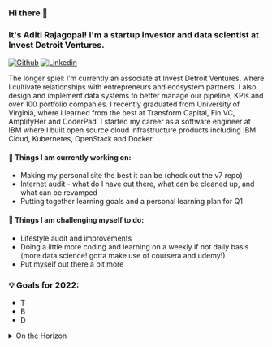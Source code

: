 ### Hi there 👋 
### It's Aditi Rajagopal! I'm a startup investor and data scientist at Invest Detroit Ventures.

[![Github](https://img.shields.io/badge/-Github-000?style=flat&logo=Github&logoColor=white)](https://github.com/aditirajagopal)
[![Linkedin](https://img.shields.io/badge/-LinkedIn-blue?style=flat&logo=Linkedin&logoColor=white)](https://www.linkedin.com/in/aditirajagopal/)


The longer spiel: I’m currently an associate at Invest Detroit Ventures, where I cultivate relationships with entrepreneurs and ecosystem partners. I also design and implement data systems to better manage our pipeline, KPIs and over 100 portfolio companies. I recently graduated from University of Virginia, where I learned from the best at Transform Capital, Fin VC, AmplifyHer and CoderPad. I started my career as a software engineer at IBM where I built open source cloud infrastructure products including IBM Cloud, Kubernetes, OpenStack and Docker. 


#### 🌱 Things I am currently working on: 
- Making my personal site the best it can be (check out the v7 repo)
- Internet audit - what do I have out there, what can be cleaned up, and what can be revamped
- Putting together learning goals and a personal learning plan for Q1  

#### :muscle: Things I am challenging myself to do:
- Lifestyle audit and improvements 
- Doing a little more coding and learning on a weekly if not daily basis (more data science! gotta make use of coursera and udemy!)
- Put myself out there a bit more

### 💡 Goals for 2022:
- T
- B
- D

<details>
  <summary>On the Horizon</summary>
  
  ## Blog Posts
    - Dear Rochester
    - Dear Jim 2022
    - What I would have liked to have known prior to...
        - becoming a full-time software engineer
        - applying to grad school
    - Grad School Reflections
  ## Resources to add
    - Michigan 101
    - Founder resources
    - Grad school FAQ/resource guide
    
</details>